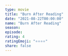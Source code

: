 ```yaml
---
type: movie
title: "Burn After Reading"
date: "2021-08-22T00:00:00"
name: "Burn After Reading"
season:
episode:
rating: 4
ratingEmoji: "⭐️⭐️⭐️⭐️"
share: false
---
```

